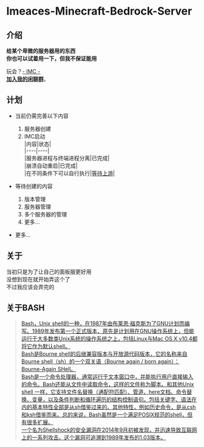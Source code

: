 # Imeaces-Minecraft-Bedrock-Server  
## 介绍  
**给某个卑微的服务器用的东西**  
**你也可以试着用一下，但我不保证能用**  

玩会？[- IMC -](https://silvigarabis.github.io/server/imeaces)  
**[加入我的闲聊群](https://jq.qq.com/?_wv=1027&k=Dm5HiEJL "Imeaces")**。  

## 计划  
+ 当前仍需完善以下内容  
  1. 服务器创建  
  2. IMC启动  
  |内容|状态|  
  |----|----|  
  |服务器进程与终端进程分离|已完成|  
  |崩溃自动重启|已完成|  
  |在不同条件下可以自行执行|[等待上游][2]|  

+ 等待创建的内容  
  1. 版本管理  
  2. 服务器管理  
  3. 多个服务器的管理  
  4. 更多...  
+ 更多...  

## 关于  
当初只是为了让自己的面板服更好用  
没想到现在就开始弄这个了  
不过我应该会弄完的  

## 关于BASH
> [Bash，Unix shell的一种，在1987年由布莱恩·福克斯为了GNU计划而编写。1989年发布第一个正式版本，原先是计划用在GNU操作系统上，但能运行于大多数类Unix系统的操作系统之上，包括Linux与Mac OS X v10.4都将它作为默认shell。  
Bash是Bourne shell的后继兼容版本与开放源代码版本，它的名称来自Bourne shell（sh）的一个双关语（Bourne again / born again）：Bourne-Again SHell。  
Bash是一个命令处理器，通常运行于文本窗口中，并能执行用户直接输入的命令。Bash还能从文件中读取命令，这样的文件称为脚本。和其他Unix shell 一样，它支持文件名替换（通配符匹配）、管道、here文档、命令替换、变量，以及条件判断和循环遍历的结构控制语句。包括关键字、语法在内的基本特性全部是从sh借鉴过来的。其他特性，例如历史命令，是从csh和ksh借鉴而来。总的来说，Bash虽然是一个满足POSIX规范的shell，但有很多扩展。  
一个名为Shellshock的安全漏洞在2014年9月初被发现，并迅速导致互联网上的一系列攻击。这个漏洞可追溯到1989年发布的1.03版本。][1]

> [1]: https://baike.baidu.com/item/bash/6367661
> [2]: https://github.com/Silvigarabis/Imeaces-Minecraft-Bedrock-Server/commit/9efd27835bc05c56fd36cce45c36041e144d8a30